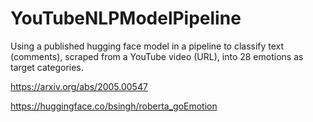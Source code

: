 # YouTubeNLPModelPipeline

Using a published hugging face model in a pipeline to classify text (comments), scraped from a YouTube video (URL), into 28 emotions as target categories.


https://arxiv.org/abs/2005.00547

https://huggingface.co/bsingh/roberta_goEmotion
